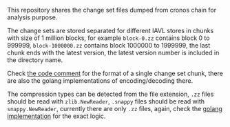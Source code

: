 This repository shares the change set files dumped from cronos chain for analysis purpose.

The change sets are stored separated for different IAVL stores in chunks with size of 1 million blocks, for example `block-0.zz` contains block 0 to 999999, `block-1000000.zz` contains block 1000000 to 1999999, the last chunk ends with the latest version, the latest version number is included in the directory name.

Check [the code comment](https://github.com/crypto-org-chain/cronos/blob/361f49263fa00f3e3d149832978542347865f236/versiondb/client/changeset.go#L23) for the format of a single change set chunk, there are also the golang implementations of encoding/decoding there.

The compression types can be detected from the file extension, `.zz` files should be read with `zlib.NewReader`, `.snappy` files should be read with `snappy.NewReader`, currently there are only `.zz` files, again, check the [golang implementation](https://github.com/crypto-org-chain/cronos/blob/361f49263fa00f3e3d149832978542347865f236/versiondb/client/changeset.go#L196) for the exact logic.